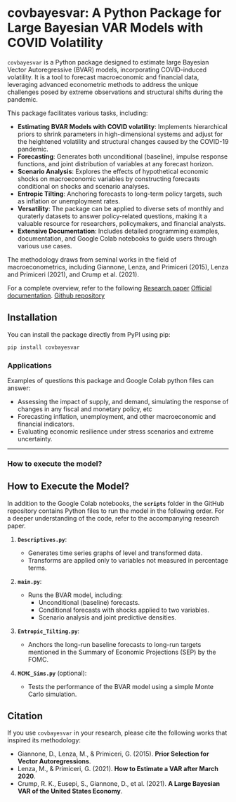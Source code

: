 # covbayesvar: A Python Package for Large Bayesian VAR Models with COVID Volatility

`covbayesvar` is a Python package designed to estimate large Bayesian Vector Autoregressive (BVAR) models, incorporating COVID-induced volatility. 
It is a tool to forecast macroeconomic and financial data, leveraging advanced econometric methods to address 
the unique challenges posed by extreme observations and structural shifts during the pandemic. 

This package facilitates various tasks, including:
- **Estimating BVAR Models with COVID volatility**: Implements hierarchical priors to shrink parameters in high-dimensional systems and adjust for the heightened volatility and structural changes caused by the COVID-19 pandemic.
- **Forecasting**: Generates both unconditional (baseline), impulse response functions, and joint distribution of variables at any forecast horizon.
- **Scenario Analysis**: Explores the effects of hypothetical economic shocks on macroeconomic variables by constructing forecasts conditional on shocks and scenario analyses.
- **Entropic Tilting**: Anchoring forecasts to long-term policy targets, such as inflation or unemployment rates.
- **Versatility**: The package can be applied to diverse sets of monthly and quraterly datasets to answer policy-related questions, making it a valuable resource for researchers, policymakers, and financial analysts.
- **Extensive Documentation**: Includes detailed programming examples, documentation, and Google Colab notebooks to guide users through various use cases.


The methodology draws from seminal works in the field of macroeconometrics, including Giannone, Lenza, and Primiceri (2015), Lenza and Primiceri (2021), and Crump et al. (2021).


For a complete overview, refer to the following
[Research paper](https://drive.google.com/drive/folders/1tKcULsaeg_ch-nMa-kWJ9D2VPIsYazwV)
[Official documentation](https://large-bvar-with-covid-volatility.readthedocs.io/en/latest/).
[Github repository](https://github.com/joshi27s/Large-BVAR-with-Covid-Volatility/tree/main)

## Installation

You can install the package directly from PyPI using pip:

```bash
pip install covbayesvar
```

### Applications

Examples of questions this package and Google Colab python files can answer:
- Assessing the impact of supply, and demand, simulating the response of changes in any fiscal and monetary policy, etc
- Forecasting inflation, unemployment, and other macroeconomic and financial indicators.
- Evaluating economic resilience under stress scenarios and extreme uncertainty.

---

### How to execute the model?

## How to Execute the Model?

In addition to the Google Colab notebooks, the **`scripts`** folder in the GitHub repository contains Python files to run the model in the following order. For a deeper understanding of the code, refer to the accompanying research paper.

1. **`Descriptives.py`**:
   - Generates time series graphs of level and transformed data.
   - Transforms are applied only to variables not measured in percentage terms.

2. **`main.py`**:
   - Runs the BVAR model, including:
     - Unconditional (baseline) forecasts.
     - Conditional forecasts with shocks applied to two variables.
     - Scenario analysis and joint predictive densities.

3. **`Entropic_Tilting.py`**:
   - Anchors the long-run baseline forecasts to long-run targets mentioned in the Summary of Economic Projections (SEP) by the FOMC.

4. **`MCMC_Sims.py`** (optional):
   - Tests the performance of the BVAR model using a simple Monte Carlo simulation.


## Citation

If you use `covbayesvar` in your research, please cite the following works that inspired its methodology:

- Giannone, D., Lenza, M., & Primiceri, G. (2015). **Prior Selection for Vector Autoregressions**.
- Lenza, M., & Primiceri, G. (2021). **How to Estimate a VAR after March 2020**.
- Crump, R. K., Eusepi, S., Giannone, D., et al. (2021). **A Large Bayesian VAR of the United States Economy**.

